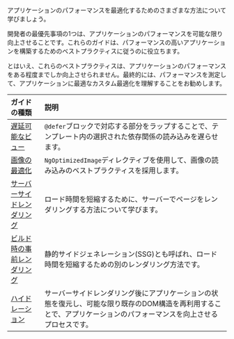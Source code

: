 <docs-decorative-header title="パフォーマンス" imgSrc="adev/src/assets/images/overview.svg"> <!-- markdownlint-disable-line -->
アプリケーションのパフォーマンスを最適化するためのさまざまな方法について学びましょう。
</docs-decorative-header>

開発者の最優先事項の1つは、アプリケーションのパフォーマンスを可能な限り向上させることです。これらのガイドは、パフォーマンスの高いアプリケーションを構築するためのベストプラクティスに従うのに役立ちます。

とはいえ、これらのベストプラクティスは、アプリケーションのパフォーマンスをある程度までしか向上させられません。最終的には、パフォーマンスを測定して、アプリケーションに最適なカスタム最適化を理解することをお勧めします。

| ガイドの種類                              | 説明                                                                                                |
| :---------------------------------------- | :--------------------------------------------------------------------------------------------------------- |
| [遅延可能なビュー](/guide/defer)                | `@defer`ブロックで対応する部分をラップすることで、テンプレート内の選択された依存関係の読み込みを遅らせます。                                                    |
| [画像の最適化](/guide/image-optimization) | `NgOptimizedImage`ディレクティブを使用して、画像の読み込みのベストプラクティスを採用します。                            |
| [サーバーサイドレンダリング](/guide/ssr)             | ロード時間を短縮するために、サーバーでページをレンダリングする方法について学びます。                                 |
| [ビルド時の事前レンダリング](/guide/prerendering)  | 静的サイドジェネレーション(SSG)とも呼ばれ、ロード時間を短縮するための別のレンダリング方法です。           |
| [ハイドレーション](/guide/hydration)                   | サーバーサイドレンダリング後にアプリケーションの状態を復元し、可能な限り既存のDOM構造を再利用することで、アプリケーションのパフォーマンスを向上させるプロセスです。 |
